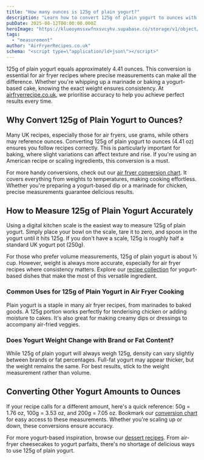 ```yaml
---
title: "How many ounces is 125g of plain yogurt?"
description: "Learn how to convert 125g of plain yogurt to ounces with our simple guide. Perfect for air fryer recipes and precise measurements!"
pubDate: 2025-08-12T00:00:00.000Z
heroImage: "https://klueoymssxwfnxsvcyhv.supabase.co/storage/v1/object/public/md/125g-plain-yogurt-to-ounces-6d9aa1da.webp"
tags:
  - "measurement"
author: "AirFryerRecipes.co.uk"
schema: "<script type=\"application/ld+json\"></script>"
---
```


<p>125g of plain yogurt equals approximately 4.41 ounces. This conversion is essential for air fryer recipes where precise measurements can make all the difference. Whether you're whipping up a marinade or baking a yogurt-based cake, knowing the exact weight ensures consistency. At <a href=https://www.airfryerrecipe.co.uk>airfryerrecipe.co.uk</a>, we prioritise accuracy to help you achieve perfect results every time.</p>  

<h2>Why Convert 125g of Plain Yogurt to Ounces?</h2>  
<p>Many UK recipes, especially those for air fryers, use grams, while others may reference ounces. Converting 125g of plain yogurt to ounces (4.41 oz) ensures you follow recipes correctly. This is particularly important for baking, where slight variations can affect texture and rise. If you're using an American recipe or scaling ingredients, this conversion is a must.</p>  
<p>For more handy conversions, check out our <a href=https://www.airfryerrecipe.co.uk/air-fryer-conversion-chart>air fryer conversion chart</a>. It covers everything from weights to temperatures, making cooking effortless. Whether you're preparing a yogurt-based dip or a marinade for chicken, precise measurements guarantee delicious results.</p>  

<h2>How to Measure 125g of Plain Yogurt Accurately</h2>  
<p>Using a digital kitchen scale is the easiest way to measure 125g of plain yogurt. Simply place your bowl on the scale, tare it to zero, and spoon in the yogurt until it hits 125g. If you don't have a scale, 125g is roughly half a standard UK yogurt pot (250g).</p>  
<p>For those who prefer volume measurements, 125g of plain yogurt is about ½ cup. However, weight is always more accurate, especially for air fryer recipes where consistency matters. Explore our <a href=https://www.airfryerrecipe.co.uk/recipes>recipe collection</a> for yogurt-based dishes that make the most of this versatile ingredient.</p>  

<h3>Common Uses for 125g of Plain Yogurt in Air Fryer Cooking</h3>  
<p>Plain yogurt is a staple in many air fryer recipes, from marinades to baked goods. A 125g portion works perfectly for tenderising chicken or adding moisture to cakes. It's also great for making creamy dips or dressings to accompany air-fried veggies.</p>  

<h3>Does Yogurt Weight Change with Brand or Fat Content?</h3>  
<p>While 125g of plain yogurt will always weigh 125g, density can vary slightly between brands or fat percentages. Full-fat yogurt may appear thicker, but the weight remains the same. For best results, stick to the weight measurement rather than volume.</p>  

<h2>Converting Other Yogurt Amounts to Ounces</h2>  
<p>If your recipe calls for a different amount, here's a quick reference: 50g = 1.76 oz, 100g = 3.53 oz, and 200g = 7.05 oz. Bookmark our <a href=https://www.airfryerrecipe.co.uk/air-fryer-conversion-chart>conversion chart</a> for easy access to these measurements. Whether you're scaling up or down, these conversions ensure accuracy.</p>  
<p>For more yogurt-based inspiration, browse our <a href=https://www.airfryerrecipe.co.uk/recipe-category/dessert>dessert recipes</a>. From air-fryer cheesecakes to yogurt parfaits, there's no shortage of delicious ways to use 125g of plain yogurt.</p>